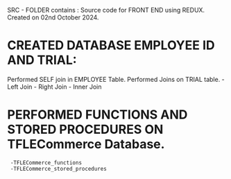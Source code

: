 SRC - FOLDER contains : 
  Source code for FRONT END using REDUX.
  Created on 02nd October 2024.
# CREATED DATABASE EMPLOYEE ID AND TRIAL:
  Performed SELF join in EMPLOYEE Table.
  Performed Joins on TRIAL table.
     - Left Join
     - Right Join
     - Inner Join
# PERFORMED FUNCTIONS AND STORED PROCEDURES ON TFLECommerce Database.
     -TFLECommerce_functions 
     -TFLECommerce_stored_procedures
